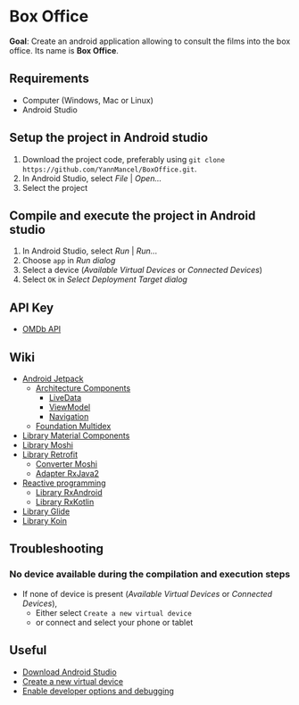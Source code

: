 # Box Office

**Goal**: Create an android application allowing to consult the films into the box office. Its name is **Box Office**.

## Requirements
* Computer (Windows, Mac or Linux)
* Android Studio


## Setup the project in Android studio
1. Download the project code, preferably using `git clone https://github.com/YannMancel/BoxOffice.git`.
2. In Android Studio, select *File* | *Open...*
3. Select the project
     
     
## Compile and execute the project in Android studio
1. In Android Studio, select *Run* | *Run...*
2. Choose `app` in *Run dialog*
3. Select a device (*Available Virtual Devices* or *Connected Devices*)
4. Select `OK` in *Select Deployment Target dialog*


## API Key
* [OMDb API](http://www.omdbapi.com/apikey.aspx)


## Wiki
* [Android Jetpack](https://developer.android.com/jetpack)
  * [Architecture Components](https://developer.android.com/topic/libraries/architecture/)
    * [LiveData](https://developer.android.com/topic/libraries/architecture/livedata)
    * [ViewModel](https://developer.android.com/topic/libraries/architecture/viewmodel)
    * [Navigation](https://developer.android.com/guide/navigation/)
  * [Foundation Multidex](https://developer.android.com/studio/build/multidex.html)
* [Library Material Components](https://github.com/material-components/material-components-android)
* [Library Moshi](https://github.com/square/moshi)
* [Library Retrofit](https://github.com/square/retrofit)
  * [Converter Moshi](https://github.com/square/retrofit/tree/master/retrofit-converters/moshi)
  * [Adapter RxJava2](https://github.com/square/retrofit/tree/master/retrofit-adapters/rxjava2)
* [Reactive programming](http://reactivex.io/)
  * [Library RxAndroid](https://github.com/ReactiveX/RxAndroid)
  * [Library RxKotlin](https://github.com/ReactiveX/RxKotlin)
* [Library Glide](https://github.com/bumptech/glide)
* [Library Koin](https://github.com/InsertKoinIO/koin)


## Troubleshooting

### No device available during the compilation and execution steps 
* If none of device is present (*Available Virtual Devices* or *Connected Devices*),
    * Either select `Create a new virtual device`
    * or connect and select your phone or tablet
     
     
## Useful
* [Download Android Studio](https://developer.android.com/studio)
* [Create a new virtual device](https://developer.android.com/studio/run/managing-avds.html)
* [Enable developer options and debugging](https://developer.android.com/studio/debug/dev-options.html#enable)